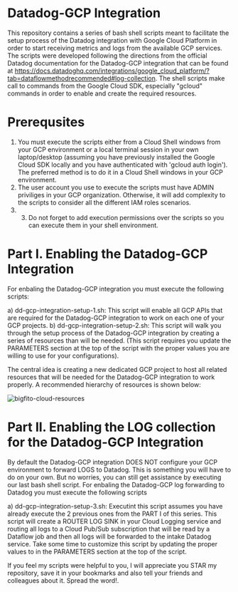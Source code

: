 # Datadog-GCP Integration

This repository contains a series of bash shell scripts meant to facilitate the setup process of the Datadog integration with Google Cloud Platform in order to start receiving metrics and logs from the available GCP services.  The scripts were developed following the directions from the official Datadog documentation for the Datadog-GCP integration that can be found at https://docs.datadoghq.com/integrations/google_cloud_platform/?tab=dataflowmethodrecommended#log-collection.  The shell scripts make call to commands from the Google Cloud SDK, especially "gcloud" commands in order to enable and create the required resources.

# Prerequsites

1) You must execute the scripts either from a Cloud Shell windows from your GCP environment or a local terminal session in your own laptop/desktop (assuming you have previously installed the Google Cloud SDK locally and you have authenticated with 'gcloud auth login').  The preferred method is to do it in a Cloud Shell windows in your GCP environment.
2) The user account you use to execute the scripts must have ADMIN priviliges in your GCP organization.  Otherwise, it will add complexity to the scripts to consider all the different IAM roles scenarios.
3) 3) Do not forget to add execution permissions over the scripts so you can execute them in your shell environment.

# Part I.  Enabling the Datadog-GCP Integration

For enbaling the Datadog-GCP integration you must execute the following scripts:

a) dd-gcp-integration-setup-1.sh: This script will enable all GCP APIs that are required for the Datadog-GCP integration to work on each one of your GCP projects.
b) dd-gcp-integration-setup-2.sh: This script will walk you through the setup process of the Datadog-GCP integration by creating a series of resources than will be needed.  (This script requires you update the PARAMETERS section at the top of the script with the proper values you are willing to use for your configurations).

The central idea is creating a new dedicated GCP project to host all related resources that will be needed for the Datadog-GCP integration to work properly.  A recommended hierarchy of resources is shown below:

![bigfito-cloud-resources](https://github.com/user-attachments/assets/36e8df9e-e44e-4ab9-ba6c-2e08a0ed051b)

# Part II.  Enabling the LOG collection for the Datadog-GCP Integration

By default the Datadog-GCP integration DOES NOT configure your GCP environment to forward LOGS to Datadog.  This is something you will have to do on your own.  But no worries, you can still get assistance by executing our last bash shell script.  For enbaling the Datadog-GCP log forwarding to Datadog you must execute the following scripts

a) dd-gcp-integration-setup-3.sh: Executint this script assumes you have already execute the 2 previous ones from the PART I of this series.  This script will create a ROUTER LOG SINK in your Cloud Logging service and routing all logs to a Cloud Pub/Sub subscription that will be read by a Dataflow job and then all logs will be forwarded to the intake Datadog service.  Take some time to customize this script by updating the proper values to in the PARAMETERS section at the top of the script.

If you feel my scripts were helpful to you, I will appreciate you STAR my repository, save it in your bookmarks and also tell your friends and colleagues about it.  Spread the word!.
